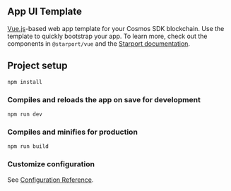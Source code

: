 <!-- markdownlint-disable-file -->
## App UI Template

[Vue.js](https://vuejs.org/)-based web app template for your Cosmos SDK blockchain. Use the template to quickly bootstrap your app. To learn more, check out the components in `@starport/vue` and the [Starport documentation](https://docs.starport.network/).

## Project setup

```
npm install
```

### Compiles and reloads the app on save for development

```
npm run dev
```

### Compiles and minifies for production

```
npm run build
```

### Customize configuration

See [Configuration Reference](https://cli.vuejs.org/config/).
